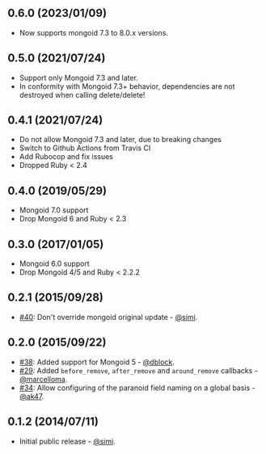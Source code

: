 ## 0.6.0 (2023/01/09)

* Now supports mongoid 7.3 to 8.0.x versions.

## 0.5.0 (2021/07/24)

* Support only Mongoid 7.3 and later.
* In conformity with Mongoid 7.3+ behavior, dependencies are not destroyed when calling delete/delete!

## 0.4.1 (2021/07/24)

* Do not allow Mongoid 7.3 and later, due to breaking changes
* Switch to Github Actions from Travis CI
* Add Rubocop and fix issues
* Dropped Ruby < 2.4

## 0.4.0 (2019/05/29)

* Mongoid 7.0 support
* Drop Mongoid 6 and Ruby < 2.3

## 0.3.0 (2017/01/05)

* Mongoid 6.0 support
* Drop Mongoid 4/5 and Ruby < 2.2.2

## 0.2.1 (2015/09/28)

* [#40](https://github.com/simi/mongoid_paranoia/pull/40): Don't override mongoid original update - [@simi](https://github.com/simi).

## 0.2.0 (2015/09/22)

* [#38](https://github.com/simi/mongoid_paranoia/pull/38): Added support for Mongoid 5 - [@dblock](https://github.com/dblock).
* [#29](https://github.com/simi/mongoid_paranoia/pull/29): Added `before_remove`, `after_remove` and `around_remove` callbacks - [@marcelloma](https://github.com/marcelloma).
* [#34](https://github.com/simi/mongoid_paranoia/pull/34): Allow configuring of the paranoid field naming on a global basis - [@ak47](https://github.com/ak47).

## 0.1.2 (2014/07/11)

* Initial public release - [@simi](https://github.com/simi).
